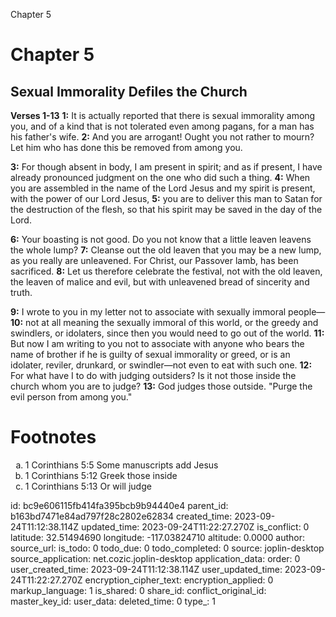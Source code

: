 Chapter 5

# Chapter 5
## Sexual Immorality Defiles the Church
**Verses 1-13**
**1:** It is actually reported that there is sexual immorality among you, and of a kind that is not tolerated even among pagans, for a man has his father's wife.
**2:** And you are arrogant! Ought you not rather to mourn? Let him who has done this be removed from among you.

**3:** For though absent in body, I am present in spirit; and as if present, I have already pronounced judgment on the one who did such a thing.
**4:** When you are assembled in the name of the Lord Jesus and my spirit is present, with the power of our Lord Jesus,
**5:** you are to deliver this man to Satan for the destruction of the flesh, so that his spirit may be saved in the day of the Lord.

**6:** Your boasting is not good. Do you not know that a little leaven leavens the whole lump?
**7:** Cleanse out the old leaven that you may be a new lump, as you really are unleavened. For Christ, our Passover lamb, has been sacrificed.
**8:** Let us therefore celebrate the festival, not with the old leaven, the leaven of malice and evil, but with unleavened bread of sincerity and truth.

**9:** I wrote to you in my letter not to associate with sexually immoral people—
**10:** not at all meaning the sexually immoral of this world, or the greedy and swindlers, or idolaters, since then you would need to go out of the world.
**11:** But now I am writing to you not to associate with anyone who bears the name of brother if he is guilty of sexual immorality or greed, or is an idolater, reviler, drunkard, or swindler—not even to eat with such one.
**12:** For what have I to do with judging outsiders? Is it not those inside the church whom you are to judge?
**13:** God judges those outside. "Purge the evil person from among you."

# Footnotes
<ol type='a'>
	<li>1 Corinthians 5:5 Some manuscripts add Jesus</li>
	<li>1 Corinthians 5:12 Greek those inside</li>
	<li>1 Corinthians 5:13 Or will judge</li>
</ol>


id: bc9e606115fb414fa395bcb9b94440e4
parent_id: b163bd7471e84ad797f28c2802e62834
created_time: 2023-09-24T11:12:38.114Z
updated_time: 2023-09-24T11:22:27.270Z
is_conflict: 0
latitude: 32.51494690
longitude: -117.03824710
altitude: 0.0000
author: 
source_url: 
is_todo: 0
todo_due: 0
todo_completed: 0
source: joplin-desktop
source_application: net.cozic.joplin-desktop
application_data: 
order: 0
user_created_time: 2023-09-24T11:12:38.114Z
user_updated_time: 2023-09-24T11:22:27.270Z
encryption_cipher_text: 
encryption_applied: 0
markup_language: 1
is_shared: 0
share_id: 
conflict_original_id: 
master_key_id: 
user_data: 
deleted_time: 0
type_: 1